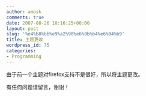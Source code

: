 ```yaml
---
author: amosk
comments: true
date: 2007-08-26 10:16:25+00:00
layout: post
slug: '%e4%b8%bb%e9%a2%98%e6%9b%b4%e6%94%b9'
title: 主题更改
wordpress_id: 75
categories:
- Programming
---
```


由于前一个主题对firefox支持不是很好，所以将主题更改。

有任何问题请留言，谢谢！
